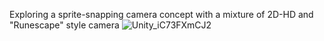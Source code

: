 Exploring a sprite-snapping camera concept with a mixture of 2D-HD and "Runescape" style camera
![Unity_iC73FXmCJ2](https://github.com/user-attachments/assets/20f8af96-76a0-4a39-9dc3-ed2a8cb2d3e5)
